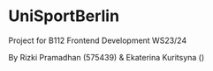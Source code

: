 # UniSportBerlin
Project for B112 Frontend Development WS23/24

By Rizki Pramadhan (575439) & Ekaterina Kuritsyna ()
